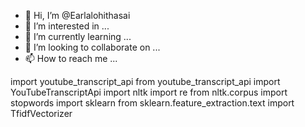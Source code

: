 - 👋 Hi, I’m @Earlalohithasai
- 👀 I’m interested in ...
- 🌱 I’m currently learning ...
- 💞️ I’m looking to collaborate on ...
- 📫 How to reach me ...

<!---
Earlalohithasai/Earlalohithasai is a ✨ special ✨ repository because its `README.md` (this file) appears on your GitHub profile.
You can click the Preview link to take a look at your changes.
--->
import youtube_transcript_api
from youtube_transcript_api import YouTubeTranscriptApi
import nltk
import re
from nltk.corpus import stopwords
import sklearn
from sklearn.feature_extraction.text import TfidfVectorizer
